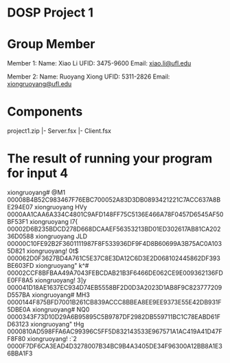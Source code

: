 # DOSP Project 1

# Group Member
Member 1:
        Name: Xiao Li
        UFID: 3475-9600
        Email: xiao.li@ufl.edu

Member 2: 
        Name: Ruoyang Xiong
        UFID: 5311-2826
        Email: xiongruoyang@ufl.edu

# Components
project1.zip
|- Server.fsx
|- Client.fsx

# The result of running your program for input 4


xiongruoyang# @M1       00008B4B52C983467F76EBC700052A83D3DB0893421221C7ACC637A8BE294E07
xiongruoyang  HVy       0000AA1CAA6A334C4801C9AFD148FF75C5136E466A78F0457D6545AF50BF53F1
xiongruoyang  I7{       00002D6B235BDCD278D668DCAAEF56353213BD01ED302617AB81CA20236D0588
xiongruoyang  JLD       00000C10FE92B2F3601111987F8F533936DF9F4D8B60699A3B75AC0A1035D821
xiongruoyang! 0t$       000062D0F3627BD4A761C5E37C8E3DA12C6D3E2D068102445862DF393BE603FD
xiongruoyang" k^#       00002CCF8BFBAA49A7043FEBCDAB21B3F6466DE062CE9E009362136FDE0FF8A5
xiongruoyang! 3]y       000041D18AE1637EC934D74EB5558BF2D0D3A2023D1AB8F9C823777209D557BA
xiongruoyang# MH3       0000144F875BFD7001B261CB839ACCC8BBEA8EE9EE9373E55E42DB931F5DBE0A
xiongruoyang# NQ0       0000343F73D10D29A6B95895C5B9787DF2982DB559711BC1C78EABD61FD63123
xiongruoyang" tHg       0000810AD598FFA6AC99396C5FF5D832143533E967571A1AC419A41D47FF8F80
xiongruoyang! :`2       0000F7DF6CA3EAD4D3278007B34BC9B4A3405DE34F96300A12BB8A1E36BBA1F3
